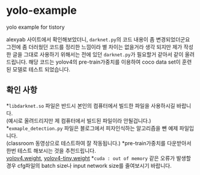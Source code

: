 # yolo-example
yolo example for tistory

alexyab 사이트에서 확인해보았더니, `darknet.py`의 코드 내용이 좀 변경되었더군요
그전에 좀 더러웠던 코드를 정리한 느낌이라 별 차이는 없을거라 생각 되지만 제가 작성한 글을 그대로
사용하기 위해서는 전에 있던 `darknet.py`가 필요할거 같아서 같이 올려드립니다.
해당 코드는 yolov4의 pre-train가중치를 이용하여 coco data set이 훈련된 모델로 테스트 되었습니다.

## 확인 사항
*`libdarknet.so` 파일은 반드시 본인의 컴퓨터에서 빌드한 파일을 사용하시길 바랍니다.    
(예시로 올려드리지만 제 컴퓨터에서 빌드된 파일이라 안될겁니다.)
*`exmaple_detection.py` 파일은 블로그에서 피자인식하는 알고리즘을 뺀 예제 파일입니다.    
(classroom 동영상으로 테스트하여 잘 작동됩니다.)
*pre-train가중치를 다운받아서 한번 테스트 해보시는 것을 추천드립니다.    
[yolov4.weight](https://drive.google.com/file/d/1cewMfusmPjYWbrnuJRuKhPMwRe_b9PaT/view), [yolov4-tiny.weight](https://github.com/AlexeyAB/darknet/releases/download/darknet_yolo_v4_pre/yolov4-tiny.weights)
*`cuda : out of memory` 같은 오류가 발생할 경우 cfg파일의 batch size나 input network size를 줄여보시기 바랍니다.
